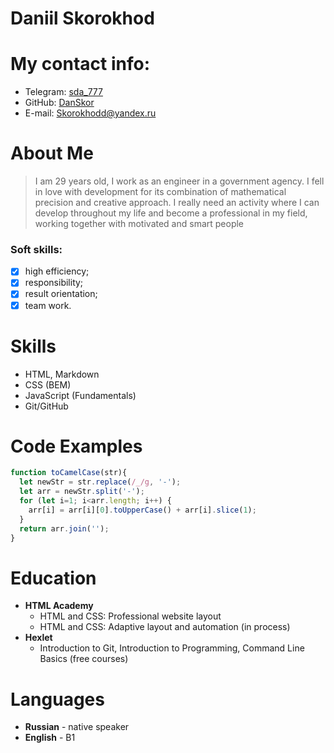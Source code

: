 # Daniil Skorokhod
# My contact info:
* Telegram: [sda_777](https://t.me/sda_777)
* GitHub: [DanSkor](https://github.com/DanSkor)
* E-mail: [Skorokhodd@yandex.ru](mailto:skorokhodd@yandex.ru)

# About Me
>I am 29 years old, I work as an engineer in a government agency. I fell in love with development for its combination of mathematical precision and creative approach. I really need an activity where I can develop throughout my life and become a professional in my field, working together with motivated and smart people

### Soft skills:
- [X] high efficiency; 
- [X] responsibility; 
- [X] result orientation;
- [X] team work.

# Skills
* HTML, Markdown
* CSS (BEM)
* JavaScript (Fundamentals)
* Git/GitHub

# Code Examples

```javascript
function toCamelCase(str){
  let newStr = str.replace(/_/g, '-');
  let arr = newStr.split('-');
  for (let i=1; i<arr.length; i++) {
    arr[i] = arr[i][0].toUpperCase() + arr[i].slice(1);
  }
  return arr.join('');
}
```

# Education
* **HTML Academy** 
  * HTML and CSS: Professional website layout
  * HTML and CSS: Adaptive layout and automation (in process)
* **Hexlet**
  * Introduction to Git, Introduction to Programming, Command Line Basics (free courses)

# Languages
* **Russian** - native speaker
* **English** - B1
